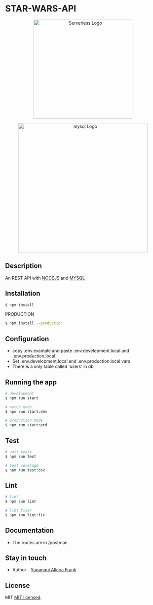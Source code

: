 # STAR-WARS-API

<p align="center">
  <a href="https://www.serverless.com/" target="blank"><img src="https://www.serverless.com/static/serverless-framework-235f7e57983d270320cba8f86ec0ea65.svg" width="320" alt="Serverless Logo" /></a>
</p>
<p align="center">
  <a href="https://www.mysql.com/" target="blank"><img src="https://www.mysql.com/common/logos/mysql-logo.svg?v2" width="420" alt="mysql Logo" /></a>
</p>

## Description

An REST API with [NODEJS](https://nodejs.org/en/) and [MYSQL](https://www.mysql.com/)

## Installation

```bash
$ npm install
```

PRODUCTION
```bash
$ npm install --production
```

## Configuration

- copy .env.example and paste .env.development.local and .env.production.local
- Set .env.development.local and .env.production.local vars
- There is a only table called 'users' in db

## Running the app

```bash
# development
$ npm run start

# watch mode
$ npm run start:dev

# production mode
$ npm run start:prd
```

## Test

```bash
# unit tests
$ npm run test

# test coverage
$ npm run test:cov
```
## Lint

```bash
# lint
$ npm run lint

# lint fixer
$ npm run lint:fix
```

## Documentation
- The routes are in /postman

## Stay in touch
- Author - [Yupanqui Allcca Frank](https://fyupanquia.github.io/portfolio/)

## License

MIT [MIT licensed](LICENSE).